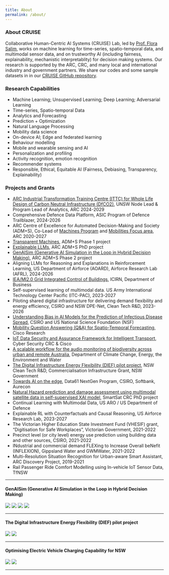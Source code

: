 ```yaml
---
title: About
permalink: /about/
---
```


### About CRUISE

Collaborative Human-Centric AI Systems (CRUISE) Lab, led by [Prof. Flora Salim](https://fsalim.github.io/), works on machine learning for time-series, spatio-temporal data, and multimodal sensor data, and on trustworthy AI (including fairness, explainability, mechanistic interpretablity) for decision making systems. Our research is supported by the ARC, CRC, and many local and international industry and government partners. We share our codes and some sample datasets in in our [CRUISE GitHub repository](https://github.com/cruiseresearchgroup).


### Research Capabilities

- Machine Learning; Unsupervised Learning; Deep Learning; Adversarial Learning
- Time-series, Spatio-temporal Data
- Analytics and Forecasting
- Prediction + Optimization
- Natural Language Processing
- Mobility data science
- On-device AI; Edge and federated learning
- Behaviour modelling
- Mobile and wearable sensing and AI
- Personalization and profiling
- Activity recognition, emotion recognition
- Recommender systems
- Responsible, Ethical, Equitable AI (Fairness, Debiasing, Transparency, Explainability)

### Projects and Grants

- [ARC Industrial Transformation Training Centre (ITTC) for Whole Life Design of Carbon Neutral Infrastructure (DfCO2)](https://dfco2.org.au/program_4/), UNSW Node Lead & Program Lead of Analytics, ARC 2024-2029
- Comprehensive Defence Data Platform, ASIC Program of Defence Trailblazer, 2024-2026
- ARC Centre of Excellence for Automated Decision-Making and Society (ADM+S), Co-Lead of [Machines Program](https://www.admscentre.org.au/machines/) and [Mobilities Focus area](https://www.admscentre.org.au/mobilities/), ARC 2020-2027
- [Transparent Machines](https://www.admscentre.org.au/transparent-machines-from-unpacking-bias-to-actionable-explainability/), ADM+S Phase 1 project
- [Explainable LLMs](https://www.admscentre.org.au/peibo-li/), ARC ADM+S PhD project
- [GenAISim (Generative AI Simulation in the Loop in Hybrid Decision Making)](https://www.admscentre.org.au/genaisim-simulation-in-the-loop-for-multi-stakeholder-interactions-with-generative-agents/), ARC ADM+S Phase 2 project
- Aligning LLMs for Reasoning and Explanations in Reinforcement Learning, US Department of Airforce (AOARD), Airforce Research Lab (AFRL), 2024-2026
- [IEA/MI2.0 Grid Integrated Control of Buildings](https://research.csiro.au/dch/projects/icirn/), ICIRN, Department of Business
- Self-supervised learning of multimodal data. US Army International Technology Center Pacific (ITC-PAC), 2023-2027
- Piloting shared digital infrastructure for delivering demand flexibility and energy efficiency, CSIRO and NSW DPE-Net, Clean Tech R&D, 2023-2026
- [Understanding Bias in AI Models for the Prediction of Infectious Disease Spread](https://www.csiro.au/en/research/technology-space/ai/NSF-AI-Research), CSIRO and US National Science Foundation (NSF)
- [Mobility Question Answering (Q&A) for Spatio-Temporal Forecasting](https://www.unsw.edu.au/news/2023/04/professor-flora-salim-wins-competitive-cisco-research-gift), Cisco Research
- [IoT Data Security and Assurance Framework for Intelligent Transport](https://www.unsw.edu.au/news/2022/09/UNSW-researchers-receive-major-funding), Cyber Security CRC & Cisco
- [A scalable workflow for the audio monitoring of biodiversity across urban and remote Australia](https://www.grants.gov.au/Ga/Show/d2ed9a5a-e9bb-4833-ba2f-085a405ec26a), Department of Climate Change, Energy, the Environment and Water
- [The Digital Infrastructure Energy Flexibility (DIEF) pilot project](https://www.csiro.au/en/news/All/News/2023/August/Smart-buildings-project-to-cut-emissions-and-electricity-costs-in-NSW), NSW Clean Tech R&D, Commercialisation Infrastructure Grant, NSW Government
- [Towards AI on the edge](https://www.csiro.au/en/work-with-us/funding-programs/funding/Next-Generation-Graduates-Programs/Awarded-programs/Towards-AI-on-the-edge), Data61 NextGen Program, CSIRO, Softbank, Aurecon
- [Natural Hazard prediction and damage assessment using multimodal satellite data in self-supervised XAI model](https://smartsatcrc.com/students/hira-saleem/), SmartSat CRC PhD project
- Continual Learning with Multimodal Data, US ARO / US Department of Defence
- Explainable RL with Counterfactuals and Causal Reasoning, US Airforce Research Lab, 2023-2027
- The Victorian Higher Education State Investment Fund (VHESIF) grant, “Digitisation for Safe Workplaces”, Victorian Government, 2021-2022
- Precinct level (or city level) energy use prediction using building data and other sources, CSIRO, 2021-2022
- INdustrial and commercial demand FLEXing to Increase Overall beNefit (INFLEXION), Gippsland Water and GWMWater, 2021-2022
- Multi-Resolution Situation Recognition for Urban-aware Smart Assistant, ARC Discovery Project, 2019-2021
- Rail Passenger Ride Comfort Modelling using In-vehicle IoT Sensor Data, TfNSW

<hr>

#### GenAISim (Generative AI Simulation in the Loop in Hybrid Decision Making)

<div class="project-snippets">
  <img src="{{site.baseurl}}/img/cruise new_share_Defense_Expo/Slide6.jpg"/>
  <img src="{{site.baseurl}}/img/cruise new_share_Defense_Expo/Slide7.jpg"/>
  <img src="{{site.baseurl}}/img/urban_expo_nov2024/3llm4.jpg"/>
  <img src="{{site.baseurl}}/img/urban_expo/animation.gif"/>
</div>

<hr>

#### The Digital Infrastructure Energy Flexibility (DIEF) pilot project

<div class="project-snippets">
  <img src="{{site.baseurl}}/img/urban_expo_nov2024/4energy5.jpg"/>
  <img src="{{site.baseurl}}/img/urban_expo_nov2024/4energy6.jpg"/>
</div>

<hr>

#### Optimising Electric Vehicle Charging Capability for NSW

<div class="project-snippets">
  <img src="{{site.baseurl}}/img/urban_expo_nov2024/4energy8.jpg"/>
  <a href="{{site.baseurl}}/ev_project.html"><img src="{{site.baseurl}}/img/ev_demo.png"/></a>
</div>

<hr>